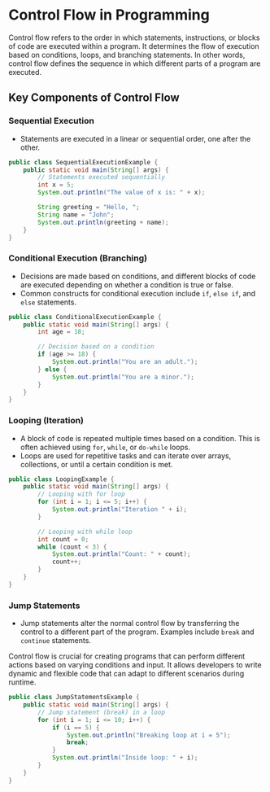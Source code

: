 # Control Flow in Programming

Control flow refers to the order in which statements, instructions, or blocks of code are executed within a program. It determines the flow of execution based on conditions, loops, and branching statements. In other words, control flow defines the sequence in which different parts of a program are executed.

## Key Components of Control Flow

### Sequential Execution

- Statements are executed in a linear or sequential order, one after the other.
```java
public class SequentialExecutionExample {
    public static void main(String[] args) {
        // Statements executed sequentially
        int x = 5;
        System.out.println("The value of x is: " + x);

        String greeting = "Hello, ";
        String name = "John";
        System.out.println(greeting + name);
    }
}
```

### Conditional Execution (Branching)

- Decisions are made based on conditions, and different blocks of code are executed depending on whether a condition is true or false.
- Common constructs for conditional execution include `if`, `else if`, and `else` statements.
```java
public class ConditionalExecutionExample {
    public static void main(String[] args) {
        int age = 18;

        // Decision based on a condition
        if (age >= 18) {
            System.out.println("You are an adult.");
        } else {
            System.out.println("You are a minor.");
        }
    }
}
```


### Looping (Iteration)

- A block of code is repeated multiple times based on a condition. This is often achieved using `for`, `while`, or `do-while` loops.
- Loops are used for repetitive tasks and can iterate over arrays, collections, or until a certain condition is met.
```java
public class LoopingExample {
    public static void main(String[] args) {
        // Looping with for loop
        for (int i = 1; i <= 5; i++) {
            System.out.println("Iteration " + i);
        }

        // Looping with while loop
        int count = 0;
        while (count < 3) {
            System.out.println("Count: " + count);
            count++;
        }
    }
}

```
### Jump Statements

- Jump statements alter the normal control flow by transferring the control to a different part of the program. Examples include `break` and `continue` statements.

Control flow is crucial for creating programs that can perform different actions based on varying conditions and input. It allows developers to write dynamic and flexible code that can adapt to different scenarios during runtime.
```java
public class JumpStatementsExample {
    public static void main(String[] args) {
        // Jump statement (break) in a loop
        for (int i = 1; i <= 10; i++) {
            if (i == 5) {
                System.out.println("Breaking loop at i = 5");
                break;
            }
            System.out.println("Inside loop: " + i);
        }
    }
}

```